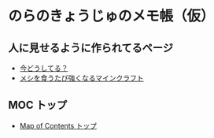 # のらのきょうじゅのメモ帳（仮）
## 人に見せるように作られてるページ
- [今どうしてる？](public/notes/now.md)
- [メシを食うたび強くなるマインクラフト](public/notes/meshikura.md)
## MOC トップ
- [Map of Contents トップ](public/notes/moc-top.md)